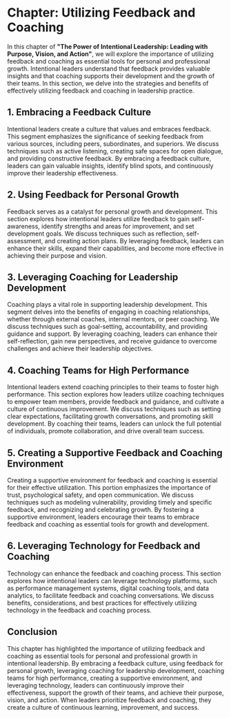 Chapter: Utilizing Feedback and Coaching
========================================

In this chapter of **"The Power of Intentional Leadership: Leading with Purpose, Vision, and Action"**, we will explore the importance of utilizing feedback and coaching as essential tools for personal and professional growth. Intentional leaders understand that feedback provides valuable insights and that coaching supports their development and the growth of their teams. In this section, we delve into the strategies and benefits of effectively utilizing feedback and coaching in leadership practice.

**1. Embracing a Feedback Culture**
-----------------------------------

Intentional leaders create a culture that values and embraces feedback. This segment emphasizes the significance of seeking feedback from various sources, including peers, subordinates, and superiors. We discuss techniques such as active listening, creating safe spaces for open dialogue, and providing constructive feedback. By embracing a feedback culture, leaders can gain valuable insights, identify blind spots, and continuously improve their leadership effectiveness.

**2. Using Feedback for Personal Growth**
-----------------------------------------

Feedback serves as a catalyst for personal growth and development. This section explores how intentional leaders utilize feedback to gain self-awareness, identify strengths and areas for improvement, and set development goals. We discuss techniques such as reflection, self-assessment, and creating action plans. By leveraging feedback, leaders can enhance their skills, expand their capabilities, and become more effective in achieving their purpose and vision.

**3. Leveraging Coaching for Leadership Development**
-----------------------------------------------------

Coaching plays a vital role in supporting leadership development. This segment delves into the benefits of engaging in coaching relationships, whether through external coaches, internal mentors, or peer coaching. We discuss techniques such as goal-setting, accountability, and providing guidance and support. By leveraging coaching, leaders can enhance their self-reflection, gain new perspectives, and receive guidance to overcome challenges and achieve their leadership objectives.

**4. Coaching Teams for High Performance**
------------------------------------------

Intentional leaders extend coaching principles to their teams to foster high performance. This section explores how leaders utilize coaching techniques to empower team members, provide feedback and guidance, and cultivate a culture of continuous improvement. We discuss techniques such as setting clear expectations, facilitating growth conversations, and promoting skill development. By coaching their teams, leaders can unlock the full potential of individuals, promote collaboration, and drive overall team success.

**5. Creating a Supportive Feedback and Coaching Environment**
--------------------------------------------------------------

Creating a supportive environment for feedback and coaching is essential for their effective utilization. This portion emphasizes the importance of trust, psychological safety, and open communication. We discuss techniques such as modeling vulnerability, providing timely and specific feedback, and recognizing and celebrating growth. By fostering a supportive environment, leaders encourage their teams to embrace feedback and coaching as essential tools for growth and development.

**6. Leveraging Technology for Feedback and Coaching**
------------------------------------------------------

Technology can enhance the feedback and coaching process. This section explores how intentional leaders can leverage technology platforms, such as performance management systems, digital coaching tools, and data analytics, to facilitate feedback and coaching conversations. We discuss benefits, considerations, and best practices for effectively utilizing technology in the feedback and coaching process.

**Conclusion**
--------------

This chapter has highlighted the importance of utilizing feedback and coaching as essential tools for personal and professional growth in intentional leadership. By embracing a feedback culture, using feedback for personal growth, leveraging coaching for leadership development, coaching teams for high performance, creating a supportive environment, and leveraging technology, leaders can continuously improve their effectiveness, support the growth of their teams, and achieve their purpose, vision, and action. When leaders prioritize feedback and coaching, they create a culture of continuous learning, improvement, and success.
